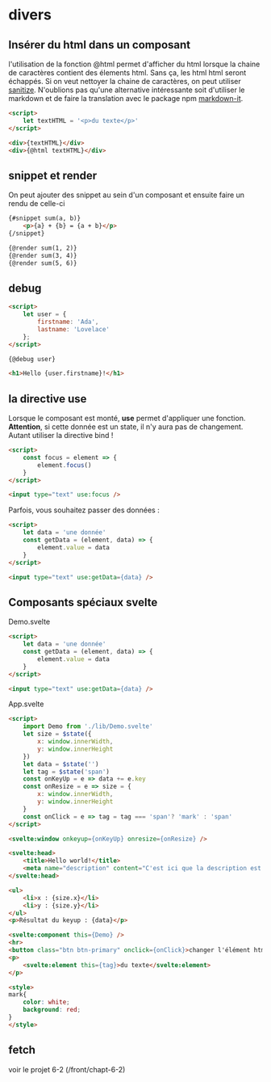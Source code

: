 # divers

## Insérer du html dans un composant

l'utilisation de la fonction @html permet d'afficher du html lorsque la chaine de caractères contient des élements html. Sans ça, les html html seront échappés. Si on veut nettoyer la chaine de caractères, on peut utiliser [sanitize](https://www.npmjs.com/package/sanitize-html). N'oublions pas qu'une alternative intéressante soit d'utiliser le markdown et de faire la translation avec le package npm [markdown-it](https://www.npmjs.com/package/markdown-it). 

```html
<script>
    let textHTML = '<p>du texte</p>'
</script>

<div>{textHTML}</div>
<div>{@html textHTML}</div>
```
## snippet et render

On peut ajouter des snippet au sein d'un composant et ensuite faire un rendu de celle-ci

```html
{#snippet sum(a, b)}
	<p>{a} + {b} = {a + b}</p>
{/snippet}

{@render sum(1, 2)}
{@render sum(3, 4)}
{@render sum(5, 6)}
```

## debug

```html
<script>
	let user = {
		firstname: 'Ada',
		lastname: 'Lovelace'
	};
</script>

{@debug user}

<h1>Hello {user.firstname}!</h1>
```

## la directive use

Lorsque le composant est monté, **use** permet d'appliquer une fonction. **Attention**, si cette donnée est un state, il n'y aura pas de changement. Autant utiliser la directive bind ! 

```html
<script>
    const focus = element => {
		element.focus()
	}
</script>

<input type="text" use:focus />
```

Parfois, vous souhaitez passer des données : 

```html
<script>
    let data = 'une donnée'
    const getData = (element, data) => {
		element.value = data
	}
</script>

<input type="text" use:getData={data} />
```

## Composants spéciaux svelte

Demo.svelte
```html
<script>
    let data = 'une donnée'
    const getData = (element, data) => {
		element.value = data
	}
</script>

<input type="text" use:getData={data} />
```

App.svelte
```html
<script>
    import Demo from './lib/Demo.svelte'
    let size = $state({
        x: window.innerWidth,
        y: window.innerHeight
    })
    let data = $state('')
    let tag = $state('span')
    const onKeyUp = e => data += e.key
    const onResize = e => size = {
        x: window.innerWidth,
        y: window.innerHeight
    }
    const onClick = e => tag = tag === 'span'? 'mark' : 'span'
</script>

<svelte:window onkeyup={onKeyUp} onresize={onResize} />

<svelte:head>
	<title>Hello world!</title>
	<meta name="description" content="C'est ici que la description est utilisée pour l'optimisation des moteurs de recherche (SEO)" />
</svelte:head>

<ul>
    <li>x : {size.x}</li>
    <li>y : {size.y}</li>
</ul>
<p>Résultat du keyup : {data}</p>

<svelte:component this={Demo} />
<hr>
<button class="btn btn-primary" onclick={onClick}>changer l'élément html</button>
<p>
    <svelte:element this={tag}>du texte</svelte:element>
</p>

<style>
mark{
    color: white;
    background: red;
}
</style>
```


## fetch

voir le projet 6-2 (/front/chapt-6-2)
